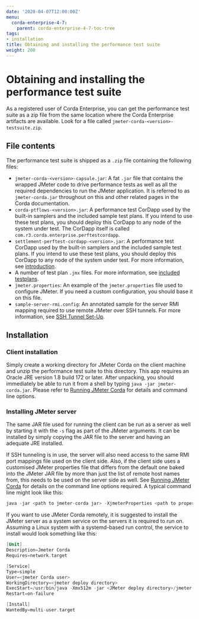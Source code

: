 ```yaml
---
date: '2020-04-07T12:00:00Z'
menu:
  corda-enterprise-4-7:
    parent: corda-enterprise-4-7-toc-tree
tags:
- installation
title: Obtaining and installing the performance test suite
weight: 200
---
```



# Obtaining and installing the performance test suite

As a registered user of Corda Enterprise, you can get the performance test suite as a zip file from the same location where the Corda
Enterprise artifacts are available. Look for a file called `jmeter-corda-<version>-testsuite.zip`.


## File contents

The performance test suite is shipped as a `.zip` file containing the following files:

* `jmeter-corda-<version>-capsule.jar`: A fat `.jar` file that contains the wrapped JMeter code to drive performance tests as well as all the required dependencies to run the JMeter application. It is referred to as `jmeter-corda.jar` throughout on this and other related pages in the Corda documentation.
* `corda-ptflows-<version>.jar`: A performance test CorDapp used by the built-in samplers and the included sample test plans. If you intend to use these test plans, you should deploy this CorDapp to any node of the system under test. The CorDapp itself is called `com.r3.corda.enterprise.perftestcordapp`.
* `settlement-perftest-cordapp-<version>.jar`: A performance test CorDapp used by the built-in samplers and the included sample test plans. If you intend to use these test plans, you should deploy this CorDapp to any node of the system under test. For more information, see [introduction](introduction.html#performance-test-cordapp).
* A number of test plan `.jmx` files. For more information, see [included testplans](jmeter-testplans.html#included-testplans).
* `jmeter.properties`: An example of the `jmeter.properties` file used to configure JMeter. If you need a custom configuration, you should base it on this file.
* `sample-server-rmi.config`: An annotated sample for the server RMI mapping required to use remote JMeter over SSH tunnels. For more information, see [SSH Tunnel Set-Up](running-jmeter-corda.html#ssh-tunnel-set-up).


## Installation


### Client installation

Simply create a working directory for JMeter Corda on the client machine and unzip the performance test suite to this
directory. This app requires an Oracle JRE version 1.8 build 172 or later. After unpacking,
you should immediately be able to run it from a shell by typing `java -jar jmeter-corda.jar`. Please refer to
[Running JMeter Corda](running-jmeter-corda.md) for details and command line options.



### Installing JMeter server

The same JAR file used for running the client can be run as a server as well by starting it with the `-s` flag as part
of the JMeter arguments. It can be installed by simply copying the JAR file to the server and having an adequate JRE
installed.

If SSH tunneling is in use, the server will also need access to the same RMI port mappings file used on the client side.
Also, if the client side uses a customised JMeter properties file that differs from the default one baked into the JMeter
JAR file by more than just the
list of remote host names from, this needs to be used on the server side as well. See [Running JMeter Corda](running-jmeter-corda.md)
for details on the command line options required. A typical command line might look like this:

```kotlin
java -jar <path to jmeter-corda jar> -XjmeterProperties <path to properties file> -XserverRmiMappings <path to RMI mappings file> -- -s
```

If you want to use JMeter Corda remotely, it is suggested to install the JMeter server as a system service on the servers
it is required to run on. Assuming a Linux system with a systemd-based run control, the service to install would look
something like this:

```kotlin
[Unit]
Description=Jmeter Corda
Requires=network.target

[Service]
Type=simple
User=<jmeter Corda user>
WorkingDirectory=<jmeter deploy directory>
ExecStart=/usr/bin/java -Xmx512m -jar <JMeter deploy directory>/jmeter-corda.jar -XjmeterProperties <path to properties file> -XserverRmiMappings <path to RMI mappings file> -- -s
Restart=on-failure

[Install]
WantedBy=multi-user.target
```
